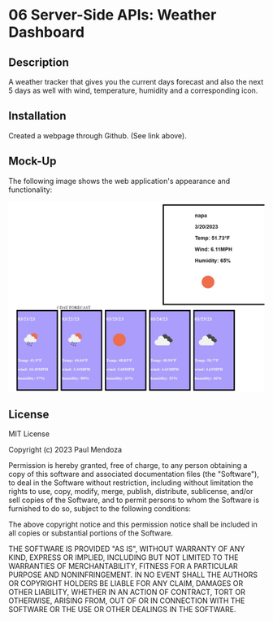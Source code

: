 # 06 Server-Side APIs: Weather Dashboard




## Description 

A weather tracker that gives you the current days forecast and also the next 5 days as well with wind, temperature, humidity and a corresponding icon. 

## Installation

Created a webpage through Github. (See link above).


## Mock-Up

The following image shows the web application's appearance and functionality:

![An example of the weather app making an ](Assets/images/weatherApp06.png)

## License

MIT License

Copyright (c) 2023 Paul Mendoza

Permission is hereby granted, free of charge, to any person obtaining a copy
of this software and associated documentation files (the "Software"), to deal
in the Software without restriction, including without limitation the rights
to use, copy, modify, merge, publish, distribute, sublicense, and/or sell
copies of the Software, and to permit persons to whom the Software is
furnished to do so, subject to the following conditions:

The above copyright notice and this permission notice shall be included in all
copies or substantial portions of the Software.

THE SOFTWARE IS PROVIDED "AS IS", WITHOUT WARRANTY OF ANY KIND, EXPRESS OR
IMPLIED, INCLUDING BUT NOT LIMITED TO THE WARRANTIES OF MERCHANTABILITY,
FITNESS FOR A PARTICULAR PURPOSE AND NONINFRINGEMENT. IN NO EVENT SHALL THE
AUTHORS OR COPYRIGHT HOLDERS BE LIABLE FOR ANY CLAIM, DAMAGES OR OTHER
LIABILITY, WHETHER IN AN ACTION OF CONTRACT, TORT OR OTHERWISE, ARISING FROM,
OUT OF OR IN CONNECTION WITH THE SOFTWARE OR THE USE OR OTHER DEALINGS IN THE
SOFTWARE.
